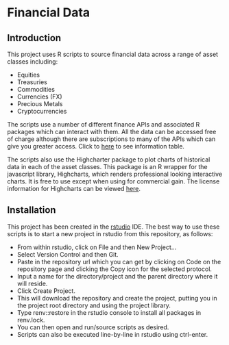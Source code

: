 # Financial Data

## Introduction

This project uses R scripts to source financial data across a range of asset
classes including:  

- Equities  
- Treasuries  
- Commodities  
- Currencies (FX)  
- Precious Metals  
- Cryptocurrencies  

The scripts use a number of different finance APIs and associated R packages
which can interact with them. All the data can be accessed free of charge
although there are subscriptions to many of the APIs which can give you greater
access. Click to [here](https://raw.githack.com/rmcculloch/financial_data/main/Finance%20APIs%20and%20Associated%20R%20Packages/finance_apis_and_associated_r_packages.html) to see information table.

The scripts also use the Highcharter package to plot charts of historical data
in each of the asset classes. This package is an R wrapper for the javascript
library, Highcharts, which renders professional looking interactive
charts. It is free to use except when using for commercial gain. The license
information for Highcharts can be viewed [here](https://shop.highcharts.com/).

## Installation

This project has been created in the [rstudio](https://github.com/rstudio/rstudio) IDE.
The best way to use these scripts is to start a new project in rstudio from this
repository, as follows:

- From within rstudio, click on File and then New Project...
- Select Version Control and then Git.
- Paste in the repository url which you can get by clicking on Code on the
  repository page and clicking the Copy icon for the selected protocol.
- Input a name for the directory/project and the parent directory where it will
  reside.
- Click Create Project.
- This will download the repository and create the project, putting you in the
  project root directory and using the project library.
- Type renv::restore in the rstudio console to install all packages in renv.lock.
- You can then open and run/source scripts as desired.
- Scripts can also be executed line-by-line in rstudio using ctrl-enter. 



